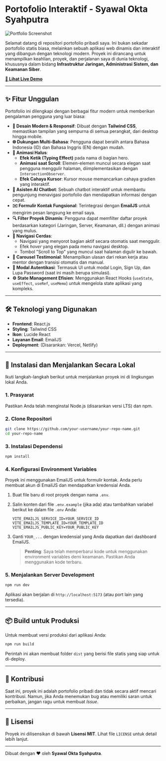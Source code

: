 # Portofolio Interaktif - Syawal Okta Syahputra

![Portfolio Screenshot](https://github.com)

Selamat datang di repositori portofolio pribadi saya. Ini bukan sekadar portofolio statis biasa, melainkan sebuah aplikasi web dinamis dan interaktif yang dibangun dengan teknologi modern. Proyek ini dirancang untuk menampilkan keahlian, proyek, dan perjalanan saya di dunia teknologi, khususnya dalam bidang **Infrastruktur Jaringan, Administrasi Sistem, dan Keamanan Siber**.

**[🔗 Lihat Live Demo](https://portofolio.oktodev.me/)**

---

## ✨ Fitur Unggulan

Portofolio ini dilengkapi dengan berbagai fitur modern untuk memberikan pengalaman pengguna yang luar biasa:

- **🎨 Desain Modern & Responsif**: Dibuat dengan **Tailwind CSS**, memastikan tampilan yang sempurna di semua perangkat, dari desktop hingga mobile.
- **🌐 Dukungan Multi-Bahasa**: Pengguna dapat beralih antara Bahasa Indonesia (ID) dan Bahasa Inggris (EN) dengan mudah.
- **🚀 Animasi Halus**:
  - **Efek Ketik (Typing Effect)** pada nama di bagian hero.
  - **Animasi saat Scroll**: Elemen-elemen muncul secara elegan saat pengguna menggulir halaman, diimplementasikan dengan `IntersectionObserver`.
  - **Efek Cahaya Kursor**: Kursor mouse memancarkan cahaya gradien yang interaktif.
- **🤖 Asisten AI Chatbot**: Sebuah chatbot interaktif untuk membantu pengunjung menavigasi portofolio dan mendapatkan informasi dengan cepat.
- **✉️ Formulir Kontak Fungsional**: Terintegrasi dengan **EmailJS** untuk mengirim pesan langsung ke email saya.
- **🔍 Filter Proyek Dinamis**: Pengguna dapat memfilter daftar proyek berdasarkan kategori (Jaringan, Server, Keamanan, dll.) dengan animasi yang mulus.
- **📜 Navigasi Cerdas**:
  - Navigasi yang menyorot bagian aktif secara otomatis saat menggulir.
  - Efek _hover_ yang elegan pada menu navigasi desktop.
  - Tombol "Scroll to Top" yang muncul saat halaman digulir ke bawah.
- **💬 Carousel Testimonial**: Menampilkan ulasan dari rekan kerja atau mentor dengan transisi otomatis dan manual.
- **🔐 Modal Autentikasi**: Termasuk UI untuk modal Login, Sign Up, dan Lupa Password (saat ini masih berupa simulasi).
- **⚙️ State Management Efisien**: Menggunakan React Hooks (`useState`, `useEffect`, `useRef`, `useMemo`) untuk mengelola state aplikasi yang kompleks.

---

## 🛠️ Teknologi yang Digunakan

- **Frontend**: React.js
- **Styling**: Tailwind CSS
- **Ikon**: Lucide React
- **Layanan Email**: EmailJS
- **Deployment**: (Disarankan: Vercel, Netlify)

---

## 🚀 Instalasi dan Menjalankan Secara Lokal

Ikuti langkah-langkah berikut untuk menjalankan proyek ini di lingkungan lokal Anda.

### 1. Prasyarat

Pastikan Anda telah menginstal Node.js (disarankan versi LTS) dan npm.

### 2. Clone Repositori

```bash
git clone https://github.com/your-username/your-repo-name.git
cd your-repo-name
```

### 3. Instalasi Dependensi

```bash
npm install
```

### 4. Konfigurasi Environment Variables

Proyek ini menggunakan EmailJS untuk formulir kontak. Anda perlu membuat akun di EmailJS dan mendapatkan kredensial Anda.

1.  Buat file baru di root proyek dengan nama `.env`.
2.  Salin konten dari file `.env.example` (jika ada) atau tambahkan variabel berikut ke dalam file `.env` Anda:

    ```env
    VITE_EMAILJS_SERVICE_ID=YOUR_SERVICE_ID
    VITE_EMAILJS_TEMPLATE_ID=YOUR_TEMPLATE_ID
    VITE_EMAILJS_PUBLIC_KEY=YOUR_PUBLIC_KEY
    ```

3.  Ganti `YOUR_...` dengan kredensial yang Anda dapatkan dari dashboard EmailJS.

    > **Penting**: Saya telah memperbarui kode untuk menggunakan environment variables demi keamanan. Pastikan Anda menggunakan kode terbaru.

### 5. Menjalankan Server Development

```bash
npm run dev
```

Aplikasi akan berjalan di `http://localhost:5173` (atau port lain yang tersedia).

---

## 📦 Build untuk Produksi

Untuk membuat versi produksi dari aplikasi Anda:

```bash
npm run build
```

Perintah ini akan membuat folder `dist` yang berisi file statis yang siap untuk di-deploy.

---

## 🤝 Kontribusi

Saat ini, proyek ini adalah portofolio pribadi dan tidak secara aktif mencari kontribusi. Namun, jika Anda menemukan bug atau memiliki saran untuk perbaikan, jangan ragu untuk membuat *Issue*.

---

## 📄 Lisensi

Proyek ini dilisensikan di bawah **Lisensi MIT**. Lihat file `LICENSE` untuk detail lebih lanjut.

---

Dibuat dengan ❤️ oleh **Syawal Okta Syahputra**.
